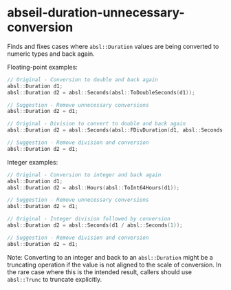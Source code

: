 # abseil-duration-unnecessary-conversion

Finds and fixes cases where `absl::Duration` values are being converted
to numeric types and back again.

Floating-point examples:

``` c++
// Original - Conversion to double and back again
absl::Duration d1;
absl::Duration d2 = absl::Seconds(absl::ToDoubleSeconds(d1));

// Suggestion - Remove unnecessary conversions
absl::Duration d2 = d1;

// Original - Division to convert to double and back again
absl::Duration d2 = absl::Seconds(absl::FDivDuration(d1, absl::Seconds(1)));

// Suggestion - Remove division and conversion
absl::Duration d2 = d1;
```

Integer examples:

``` c++
// Original - Conversion to integer and back again
absl::Duration d1;
absl::Duration d2 = absl::Hours(absl::ToInt64Hours(d1));

// Suggestion - Remove unnecessary conversions
absl::Duration d2 = d1;

// Original - Integer division followed by conversion
absl::Duration d2 = absl::Seconds(d1 / absl::Seconds(1));

// Suggestion - Remove division and conversion
absl::Duration d2 = d1;
```

Note: Converting to an integer and back to an `absl::Duration` might be
a truncating operation if the value is not aligned to the scale of
conversion. In the rare case where this is the intended result, callers
should use `absl::Trunc` to truncate explicitly.
